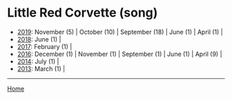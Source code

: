 # Little Red Corvette (song)

  * [2019](./little-red-corvette-song-2019.md): 
      November (5) | 
      October (10) | 
      September (18) | 
      June (1) | 
      April (1) | 
  * [2018](./little-red-corvette-song-2018.md): 
      June (1) | 
  * [2017](./little-red-corvette-song-2017.md): 
      February (1) | 
  * [2016](./little-red-corvette-song-2016.md): 
      December (1) | 
      November (1) | 
      September (1) | 
      June (1) | 
      April (9) | 
  * [2014](./little-red-corvette-song-2014.md): 
      July (1) | 
  * [2013](./little-red-corvette-song-2013.md): 
      March (1) | 

----

[Home](../)
